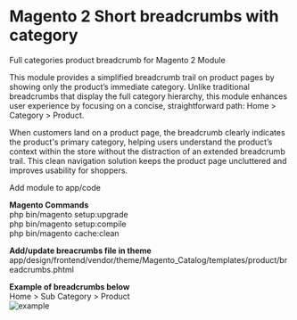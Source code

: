 # Magento 2 Short breadcrumbs with category

Full categories product breadcrumb for Magento 2 Module

This module provides a simplified breadcrumb trail on product pages by showing only the product’s immediate category. Unlike traditional breadcrumbs that display the full category hierarchy, this module enhances user experience by focusing on a concise, straightforward path: Home > Category > Product.

When customers land on a product page, the breadcrumb clearly indicates the product's primary category, helping users understand the product’s context within the store without the distraction of an extended breadcrumb trail. This clean navigation solution keeps the product page uncluttered and improves usability for shoppers.

Add module to app/code

<strong>Magento Commands</strong><br />
php bin/magento setup:upgrade<br />
php bin/magento setup:compile<br />
php bin/magento cache:clean<br />


<strong>Add/update breacrumbs file in theme</strong><br />
app/design/frontend/vendor/theme/Magento_Catalog/templates/product/breadcrumbs.phtml

<strong>Example of breadcrumbs below</strong><br /> 
Home > Sub Category > Product <br />
![example](https://github.com/user-attachments/assets/fadb1e0e-e733-4dd2-9398-65c6cb39c361)
